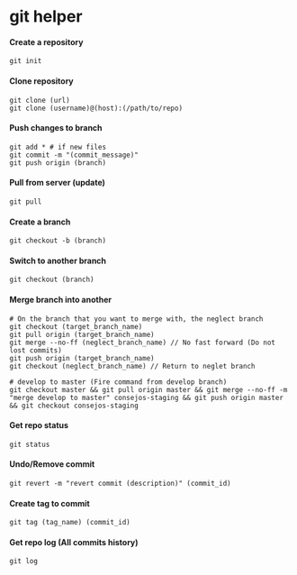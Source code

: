 # git helper

#### Create a repository

```shell
git init
```


#### Clone repository

```shell
git clone (url)
git clone (username)@(host):(/path/to/repo)
```


#### Push changes to branch

```shell
git add * # if new files
git commit -m "(commit_message)"
git push origin (branch)
```


#### Pull from server (update)

```shell
git pull
```


#### Create a branch

```shell
git checkout -b (branch)
```


#### Switch to another branch

```shell
git checkout (branch)
```


#### Merge branch into another

```shell
# On the branch that you want to merge with, the neglect branch
git checkout (target_branch_name)
git pull origin (target_branch_name)
git merge --no-ff (neglect_branch_name) // No fast forward (Do not lost commits)
git push origin (target_branch_name)
git checkout (neglect_branch_name) // Return to neglet branch
```

```shell
# develop to master (Fire command from develop branch)
git checkout master && git pull origin master && git merge --no-ff -m "merge develop to master" consejos-staging && git push origin master && git checkout consejos-staging
```


#### Get repo status

```shell
git status
```


#### Undo/Remove commit

```shell
git revert -m "revert commit (description)" (commit_id)
```


#### Create tag to commit

```shell
git tag (tag_name) (commit_id)
```


#### Get repo log (All commits history)

```shell
git log
```

